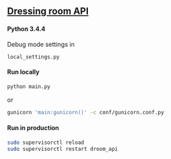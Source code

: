 ## [Dressing room API](http://mydressing.ru)

#### Python 3.4.4

Debug mode settings in 
```text
local_settings.py
```

#### Run locally
```bash
python main.py
```
or
```bash
gunicorn 'main:gunicorn()' -c conf/gunicorn.conf.py
```

#### Run in production
```bash
sudo supervisorctl reload
sudo supervisorctl restart droom_api
```
